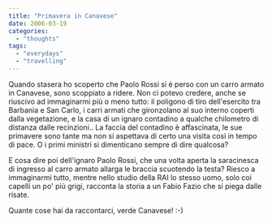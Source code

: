 ```yaml
---
title: "Primavera in Canavese"
date: 2006-03-19
categories: 
  - "thoughts"
tags: 
  - "everydays"
  - "travelling"
---
```


Quando stasera ho scoperto che Paolo Rossi si è perso con un carro armato in Canavese, sono scoppiato a ridere. Non ci potevo credere, anche se riuscivo ad immaginarmi più o meno tutto: il poligono di tiro dell'esercito tra Barbania e San Carlo, i carri armati che gironzolano al suo interno coperti dalla vegetazione, e la casa di un ignaro contadino a qualche chilometro di distanza dalle recinzioni.. La faccia del contadino è affascinata, le sue primavere sono tante ma non si aspettava di certo una visita così in tempo di pace. O i primi ministri si dimenticano sempre di dire qualcosa?

E cosa dire poi dell'ignaro Paolo Rossi, che una volta aperta la saracinesca di ingresso al carro armato allarga le braccia scuotendo la testa? Riesco a immaginarmi tutto, mentre nello studio della RAI lo stesso uomo, solo coi capelli un po' più grigi, racconta la storia a un Fabio Fazio che si piega dalle risate.

Quante cose hai da raccontarci, verde Canavese! :-)
